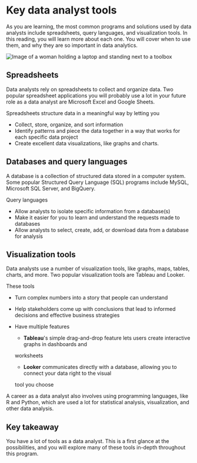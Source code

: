 # Key data analyst tools

As you are learning, the most common programs and solutions used by data analysts include spreadsheets, query languages, and visualization tools. In this reading, you will learn more about each one. You will cover when to use them, and why they are so important in data analytics.

![Image of a woman holding a laptop and standing next to a toolbox](https://d3c33hcgiwev3.cloudfront.net/imageAssetProxy.v1/oEKAYPoGSJiCgGD6BtiYbw_840119513fdf44a6899d74a8d0c8a792_Screen-Shot-2021-03-03-at-11.39.04-AM.png?expiry=1718755200000&hmac=jM39xE0bIS4LQDZETq8O6fV0bNgzRzhCyW3JfZ0SFgg)

## Spreadsheets

Data analysts rely on spreadsheets to collect and organize data. Two popular spreadsheet applications you will probably use a lot in your future role as a data analyst are Microsoft Excel and Google Sheets.

Spreadsheets structure data in a meaningful way by letting you

* Collect, store, organize, and sort information
* Identify patterns and piece the data together in a way that works for each specific data project
* Create excellent data visualizations, like graphs and charts.

## Databases and query languages

A database is a collection of structured data stored in a computer system. Some popular Structured Query Language (SQL) programs include MySQL, Microsoft SQL Server, and BigQuery.

Query languages

* Allow analysts to isolate specific information from a database(s)
* Make it easier for you to learn and understand the requests made to databases
* Allow analysts to select, create, add, or download data from a database for analysis

## Visualization tools

Data analysts use a number of visualization tools, like graphs, maps, tables, charts, and more. Two popular visualization tools are Tableau and Looker.

These tools

* Turn complex numbers into a story that people can understand
* Help stakeholders come up with conclusions that lead to informed decisions and effective business strategies
* Have multiple features

  - **Tableau**'s simple drag-and-drop feature lets users create interactive graphs in dashboards and

  worksheets

  - **Looker** communicates directly with a database, allowing you to connect your data right to the visual

  tool you choose

A career as a data analyst also involves using programming languages, like R and Python, which are used a lot for statistical analysis, visualization, and other data analysis.

## Key takeaway

You have a lot of tools as a data analyst. This is a first glance at the possibilities, and you will explore many of these tools in-depth throughout this program.
